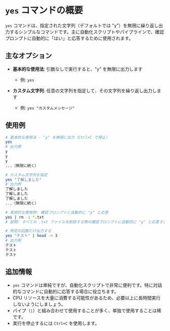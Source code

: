 # `yes` コマンドの概要

`yes` コマンドは、指定された文字列（デフォルトでは "y"）を無限に繰り返し出力するシンプルなコマンドです。主に自動化スクリプトやパイプラインで、確認プロンプトに自動的に「はい」と応答するために使用されます。

## 主なオプション

- **基本的な使用法**: 引数なしで実行すると、"y" を無限に出力します
  - 例: `yes`

- **カスタム文字列**: 任意の文字列を指定して、その文字列を繰り返し出力します
  - 例: `yes "カスタムメッセージ"`

## 使用例

```bash
# 基本的な使用法 - "y" を無限に出力（Ctrl+C で停止）
yes
# 出力例
y
y
y
...（無限に続く）
```

```bash
# カスタム文字列を指定
yes "了解しました"
# 出力例
了解しました
了解しました
了解しました
...（無限に続く）
```

```bash
# 実用的な使用例: 確認プロンプトに自動的に "y" と応答
yes | rm -i *.txt
# 説明: すべての .txt ファイルを削除する際の確認プロンプトに自動的に "y" と応答する
```

```bash
# 特定の回数だけ出力する
yes "テスト" | head -n 3
# 出力例
テスト
テスト
テスト
```

## 追加情報

- `yes` コマンドは単純ですが、自動化スクリプトで非常に便利です。特に対話的なコマンドに自動的に応答する場合に役立ちます。
- CPU リソースを大量に消費する可能性があるため、必要以上に長時間実行しないようにしましょう。
- パイプ（`|`）と組み合わせて使用することが多く、単独で使用することは稀です。
- 実行を停止するには `Ctrl+C` を使用します。